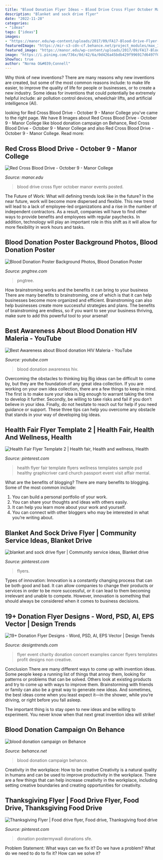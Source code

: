 ```yaml
---
title: "Blood Donation Flyer Ideas ~ Blood Drive Cross Flyer October Manor Events Posted"
description: "Blanket and sock drive flyer"
date: "2022-11-28"
categories:
- "ideas"
tags: ["ideas"]
images:
- "https://manor.edu/wp-content/uploads/2017/09/FA17-Blood-Drive-Flyer-791x1024.jpg"
featuredImage: "https://mir-s3-cdn-cf.behance.net/project_modules/max_1200/c2c42914094259.5627d5f0208e9.jpg"
featured_image: "https://manor.edu/wp-content/uploads/2017/09/FA17-Blood-Drive-Flyer-791x1024.jpg"
image: "https://i.pinimg.com/736x/0d/42/6a/0d426a45bdb429f996917d6497f03a6b.jpg"
ShowToc: true
author: "Norma O&#039;Connell"
---
```



Why think of new inventions?
There are many reasons why new inventions are created, but some of the most common reasons include: to make life easier, to improve the quality of life for people or businesses, or to create a new industry. Some ideas for inventions that could potentially be extremely helpful include: air pollution control devices, wheelchair lifts, and artificial intelligence (AI).

	

		
looking for Red Cross Blood Drive - October 9 - Manor College you've came to the right page. We have 8 Images about Red Cross Blood Drive - October 9 - Manor College like blood donation campaign on Behance, Red Cross Blood Drive - October 9 - Manor College and also Red Cross Blood Drive - October 9 - Manor College. Read more:
		
    
## Red Cross Blood Drive - October 9 - Manor College

<img loading=lazy src="https://manor.edu/wp-content/uploads/2017/09/FA17-Blood-Drive-Flyer-791x1024.jpg" onerror="this.onerror=null;this.src='https://tse4.mm.bing.net/th?id=OIP.NxXQMPLvOKgIgv8_0dBuxQHaJl&amp;pid=15.1';" alt="Red Cross Blood Drive - October 9 - Manor College">

_Source: manor.edu_

>blood drive cross flyer october manor events posted. 

	

The Future of Work: What will defining trends look like in the future?
In the near future, work will become more dispersed and flexible. This new trend will lead to a lack of employee-led organizations and a rise in the number of independent contractors. As a result, companies will have to find other ways to provide benefits and employees with regular paychecks. In addition, technology will play an important role in this shift as it will allow for more flexibility in work hours and tasks.

    
## Blood Donation Poster Background Photos, Blood Donation Poster

<img loading=lazy src="https://png.pngtree.com/back_origin_pic/05/09/75/6795257bb327e2123761aaa4ecf9ff3b.jpg" onerror="this.onerror=null;this.src='https://tse2.mm.bing.net/th?id=OIP.WXLaHcy0eMevInTEAqZe7AHaDs&amp;pid=15.1';" alt="Blood Donation Poster Background Photos, Blood Donation Poster">

_Source: pngtree.com_

>pngtree. 

	

How brainstroming works and the benefits it can bring to your business
There are many benefits to brainstroming, one of which is that it can help businesses become more organized and efficient. Brainstroming can also help businesses create more successful strategies and plans. The benefits of brainstroming are endless, so if you want to see your business thriving, make sure to add this powerful tool to your arsenal!

    
## Best Awareness About Blood Donation HIV Maleria - YouTube

<img loading=lazy src="https://i.ytimg.com/vi/kuUn-6zbqho/maxresdefault.jpg" onerror="this.onerror=null;this.src='https://tse2.mm.bing.net/th?id=OIP.ZIkHl6hy-NDrgAReUWcSywHaEK&amp;pid=15.1';" alt="Best Awareness about Blood donation HIV Maleria - YouTube">

_Source: youtube.com_

>blood donation awareness hiv. 

	

Overcoming the obstacles to thinking big
Big ideas can be difficult to come by, but they are the foundation of any great idea collection. If you are working on your own idea collection, there are a few things to keep in mind. The first is to make sure your idea is big enough to warrant taking the time to develop it further. Secondly, be willing to take risks and fail if you don’t believe in your idea. Finally, do not hesitate to reach out for help if you need guidance or support. These three tips can help you overcome any obstacle that stands in your way of developing big ideas.

    
## Health Fair Flyer Template 2 | Health Fair, Health And Wellness, Health

<img loading=lazy src="https://i.pinimg.com/originals/76/8d/66/768d66571c2c1bc70491e68e5be5f35a.jpg" onerror="this.onerror=null;this.src='https://tse1.mm.bing.net/th?id=OIP.rZe1DKaWggpZ3s3G32GCRgHaLJ&amp;pid=15.1';" alt="Health Fair Flyer Template 2 | Health fair, Health and wellness, Health">

_Source: pinterest.com_

>health flyer fair template flyers wellness templates sample psd healthy graphicriver card church passport event visit affair mental. 

	

What are the benefits of blogging?
There are many benefits to blogging. Some of the most common include: 
1. You can build a personal portfolio of your work. 
2. You can share your thoughts and ideas with others easily. 
3. It can help you learn more about your work and yourself. 
4. You can connect with other bloggers who may be interested in what you’re writing about. 

    
## Blanket And Sock Drive Flyer | Community Service Ideas, Blanket Drive

<img loading=lazy src="https://i.pinimg.com/736x/0d/42/6a/0d426a45bdb429f996917d6497f03a6b.jpg" onerror="this.onerror=null;this.src='https://tse2.mm.bing.net/th?id=OIP.U-G75eUZeTwP4F3r6fL_KgHaJl&amp;pid=15.1';" alt="blanket and sock drive flyer | Community service ideas, Blanket drive">

_Source: pinterest.com_

>flyers. 

	

Types of innovation:
Innovation is a constantly changing process that can be both good and bad. It can allow companies to change their products or services in order to be more successful, or it can lead to them becoming irrelevant and unable to compete. However, innovation is something that should always be considered when it comes to business decisions.

    
## 19+ Donation Flyer Designs - Word, PSD, AI, EPS Vector | Design Trends

<img loading=lazy src="https://images.designtrends.com/wp-content/uploads/2017/03/Donation-Event-Concert-Flyer.jpg" onerror="this.onerror=null;this.src='https://tse4.mm.bing.net/th?id=OIP.TXbb68bSRJyZ-gpyH_R7wgHaE7&amp;pid=15.1';" alt="19+ Donation Flyer Designs - Word, PSD, AI, EPS Vector | Design Trends">

_Source: designtrends.com_

>flyer event charity donation concert examples cancer flyers templates profit designs non creative. 

	

Conclusion
There are many different ways to come up with invention ideas. Some people keep a running list of things that annoy them, looking for patterns or problems that can be solved. Others look at existing products and try to come up with ways to improve them.
 Brainstorming with friends or family can also be a great way to generate new ideas. And sometimes, the best ideas come when you least expect it—in the shower, while you’re driving, or right before you fall asleep.

The important thing is to stay open to new ideas and be willing to experiment. You never know when that next great invention idea will strike!

    
## Blood Donation Campaign On Behance

<img loading=lazy src="https://mir-s3-cdn-cf.behance.net/project_modules/max_1200/c2c42914094259.5627d5f0208e9.jpg" onerror="this.onerror=null;this.src='https://tse3.mm.bing.net/th?id=OIP.DxfBHVIClHdE_h_hJ92KJgHaLx&amp;pid=15.1';" alt="blood donation campaign on Behance">

_Source: behance.net_

>blood donation campaign behance. 

	

Creativity in the workplace: How to be creative
Creativity is a natural quality in humans and can be used to improve productivity in the workplace. There are a few things that can help increase creativity in the workplace, including setting creative boundaries and creating opportunities for creativity.

    
## Thanksgiving Flyer | Food Drive Flyer, Food Drive, Thanksgiving Food Drive

<img loading=lazy src="https://i.pinimg.com/736x/d1/9f/23/d19f239517a61e0e4a5feafe845b4c0e.jpg" onerror="this.onerror=null;this.src='https://tse4.mm.bing.net/th?id=OIP.Cuv49FLn9GWxuQWdBGxxnAHaJl&amp;pid=15.1';" alt="Thanksgiving Flyer | Food drive flyer, Food drive, Thanksgiving food drive">

_Source: pinterest.com_

>donation postermywall donations sfe. 

	

Problem Statement: What ways can we fix it?
Do we have a problem?
What do we need to do to fix it?
How can we solve it?

